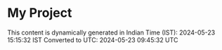 # My Project

This content is dynamically generated in Indian Time (IST): 2024-05-23 15:15:32 IST
Converted to UTC: 2024-05-23 09:45:32 UTC
